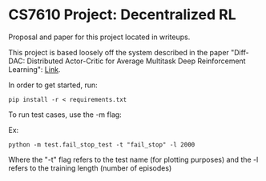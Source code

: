 # CS7610 Project: Decentralized RL 

Proposal and paper for this project located in writeups.

This project is based loosely off the system described in the paper "Diff-DAC: Distributed Actor-Critic for Average Multitask Deep Reinforcement Learning": [Link](https://www.prowler.io/blog/diff-dac-fully-distributed-deep-reinforcement-learning).

In order to get started, run:

    pip install -r < requirements.txt

To run test cases, use the -m flag: 

Ex:

    python -m test.fail_stop_test -t "fail_stop" -l 2000

Where the "-t" flag refers to the test name (for plotting purposes) and the -l refers to the training length (number of episodes)